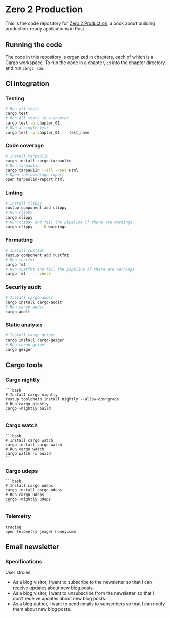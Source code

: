 # Zero 2 Production

This is the code repository for [Zero 2 Production](https://www.zero2prod.com/), a book about building production-ready applications in Rust.

## Running the code

The code in this repository is organized in chapters, each of which is a Cargo workspace. To run the code in a chapter, `cd` into the chapter directory and run `cargo run`.

## CI integration

### Testing

```bash
# Run all tests
cargo test
# Run all tests in a chapter
cargo test -p chapter_01
# Run a single test
cargo test -p chapter_01 -- test_name
```

### Code coverage

```bash
# Install tarpaulin
cargo install cargo-tarpaulin
# Run tarpaulin
cargo tarpaulin --all --out Html
# Open the coverage report
open tarpaulin-report.html
```

### Linting

```bash
# Install clippy
rustup component add clippy
# Run clippy
cargo clippy
# Run clippy and fail the pipeline if there are warnings
cargo clippy -- -D warnings
```

### Formatting

```bash
# Install rustfmt
rustup component add rustfmt
# Run rustfmt
cargo fmt
# Run rustfmt and fail the pipeline if there are warnings
cargo fmt -- --check
```

### Security audit

```bash
# Install cargo audit
cargo install cargo-audit
# Run cargo audit
cargo audit
```

### Static analysis

```bash
# Install cargo geiger
cargo install cargo-geiger
# Run cargo geiger
cargo geiger
```

## Cargo tools

### Cargo nightly

    ```bash
    # Install cargo nightly
    rustup toolchain install nightly --allow-downgrade
    # Run cargo nightly
    cargo +nightly build
    ```

### Cargo watch

    ```bash
    # Install cargo watch
    cargo install cargo-watch
    # Run cargo watch
    cargo watch -x build
    ```

### Cargo udeps

    ```bash
    # Install cargo udeps
    cargo install cargo-udeps
    # Run cargo udeps
    cargo +nightly udeps
    ```

### Telemetry

    tracing
    open telemetry jeager honeycomb

## Email newsletter

### Specifications

User stroies:

- As a blog visitor, I want to subscribe to the newsletter so that I can receive updates about new blog posts.
- As a blog visitor, I want to unsubscribe from the newsletter so that I don't receive updates about new blog posts.
- As a blog author, I want to send emails to subscribers so that I can notify them about new blog posts.
